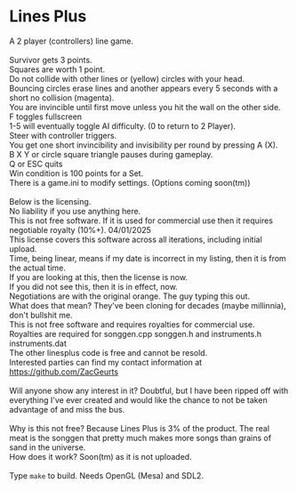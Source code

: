 # Lines Plus
A 2 player (controllers) line game.<BR />
<BR />
Survivor gets 3 points.<BR />
Squares are worth 1 point.<BR />
Do not collide with other lines or (yellow) circles with your head.<BR />
Bouncing circles erase lines and another appears every 5 seconds with a short no collision (magenta).<BR />
You are invincible until first move unless you hit the wall on the other side.<BR />
F toggles fullscreen<BR />
1-5 will eventually toggle AI difficulty. (0 to return to 2 Player).<BR />
Steer with controller triggers.<BR />
You get one short invincibility and invisibility per round by pressing A (X).<BR />
B X Y or circle square triangle pauses during gameplay.<BR />
Q or ESC quits<BR />
Win condition is 100 points for a Set.<BR />
There is a game.ini to modify settings. (Options coming soon(tm))<BR />
<BR />
Below is the licensing.<BR />
No liability if you use anything here. 
<BR />
This is not free software. If it is used for commercial use then it requires negotiable royalty (10%+). 04/01/2025<BR />
This license covers this software across all iterations, including initial upload.<BR />
Time, being linear, means if my date is incorrect in my listing, then it is from the actual time.<BR />
If you are looking at this, then the license is now.<BR />
If you did not see this, then it is in effect, now.<BR />
Negotiations are with the original orange. The guy typing this out.<BR />
What does that mean? They've been cloning for decades (maybe millinnia), don't bullshit me.<BR />
This is not free software and requires royalties for commercial use.<BR />
Royalties are required for songgen.cpp songgen.h and instruments.h instruments.dat<BR />
The other linesplus code is free and cannot be resold.<BR />
Interested parties can find my contact information at https://github.com/ZacGeurts<BR />
<BR />
Will anyone show any interest in it? Doubtful, but I have been ripped off with everything I've ever created and would like the chance to not be taken advantage of and miss the bus.<BR />
<BR />
Why is this not free? Because Lines Plus is 3% of the product. The real meat is the songgen that pretty much makes more songs than grains of sand in the universe.<BR />
How does it work? Soon(tm) as it is not uploaded.
<BR /><BR />
Type `make` to build. Needs OpenGL (Mesa) and SDL2.
